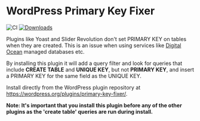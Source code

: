 # WordPress Primary Key Fixer

![CI](https://github.com/omelhus/wp-pk-fixer/workflows/CI/badge.svg)
[![Downloads](https://img.shields.io/wordpress/plugin/dt/primary-key-fixer?color=green&logo=wordpress)](https://wordpress.org/plugins/primary-key-fixer/)

Plugins like Yoast and Slider Revolution don't set PRIMARY KEY on tables when they are created. This is an issue when using services like [Digital Ocean](https://m.do.co/c/2e4765cb177c) managed databases etc.

By installing this plugin it will add a query filter and look for queries that include **CREATE TABLE** and **UNIQUE KEY**, but not **PRIMARY KEY**, and insert a PRIMARY KEY for the same field as the UNIQUE KEY.

Install directly from the WordPress plugin repository at https://wordpress.org/plugins/primary-key-fixer/. 

**Note: It's important that you install this plugin before any of the other plugins as the 'create table' queries are run during install.**

